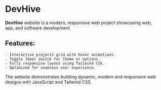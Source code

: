 # DevHive

**DevHive** website is a modern, responsive web project showcasing web, app, and software development. 

## Features:
```
- Interactive projects grid with hover animations.  
- Toggle (bee) switch for theme or options.  
- Fully responsive layout using Tailwind CSS.  
- Optimized for seamless user experience.
```
The website demonstrates building dynamic, modern and responsive web designs with JavaScript and Tailwind CSS.
